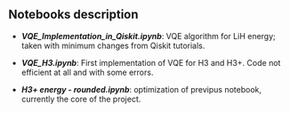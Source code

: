 ## Notebooks description

* ***VQE_Implementation_in_Qiskit.ipynb***: VQE algorithm for LiH energy; taken with minimum changes from Qiskit tutorials.

* ***VQE_H3.ipynb***: First implementation of VQE for H3 and H3+. Code not efficient at all and with some errors.

* ***H3+ energy - rounded.ipynb***: optimization of previpus notebook, currently the core of the project.